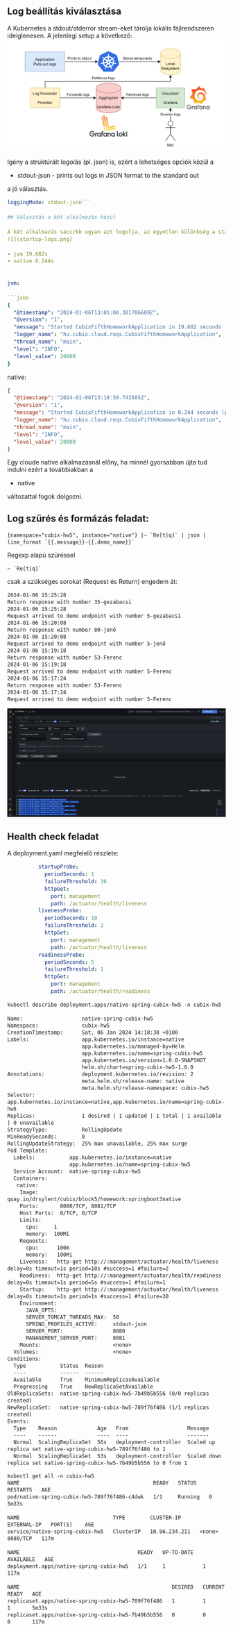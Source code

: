 
## Log beállítás kiválasztása

A Kubernetes a stdout/stderror stream-eket tárolja lokális fájlrendszeren ideiglenesen.
A jelenlegi setup a következő:
![](loggingarch.PNG)

Igény a struktúrált logolás (pl. json) is, ezért a lehetséges opciók közül a 
- 	stdout-json - prints out logs in JSON format to the standard out

a jó választás.

```yaml
loggingMode: stdout-json```

## Választás a két alkalmazás közül

A két alkalmazás sacc/kb ugyan azt logolja, az egyetlen különbség a startup time.
![](startup-logs.png)

- jvm 19.682s
- native 0.244s


jvm:

```json	
{
  "@timestamp": "2024-01-06T13:01:08.381706609Z",
  "@version": "1",
  "message": "Started CubixFifthHomeworkApplication in 19.682 seconds (process running for 21.21)",
  "logger_name": "hu.cubix.cloud.reqs.CubixFifthHomeworkApplication",
  "thread_name": "main",
  "level": "INFO",
  "level_value": 20000
}
```
native:
```json
{
  "@timestamp": "2024-01-06T13:18:50.743505Z",
  "@version": "1",
  "message": "Started CubixFifthHomeworkApplication in 0.244 seconds (process running for 0.255)",
  "logger_name": "hu.cubix.cloud.reqs.CubixFifthHomeworkApplication",
  "thread_name": "main",
  "level": "INFO",
  "level_value": 20000
}
```

Egy cloude native alkalmazásnál előny, ha minnél gyorsabban újta tud indulni ezért a továbbiakban a 

- native

változattal fogok dolgozni.


## Log szürés és formázás feladat:


```
{namespace="cubix-hw5", instance="native"} |~ `Re[t|q]` | json | line_format `{{.message}}-{{.demo_name}}`
```
Regexp alapú szüréssel 
```
~ `Re[t|q]`
```
csak a szükséges sorokat (Request és Return) engedem át:

```
2024-01-06 15:25:28	
Return response with number 35-gezabacsi
2024-01-06 15:25:28	
Request arrived to demo endpoint with number 5-gezabacsi
2024-01-06 15:20:08	
Return response with number 80-jenő
2024-01-06 15:20:08	
Request arrived to demo endpoint with number 5-jenő
2024-01-06 15:19:18	
Return response with number 53-Ferenc
2024-01-06 15:19:18	
Request arrived to demo endpoint with number 5-Ferenc
2024-01-06 15:17:24	
Return response with number 53-Ferenc
2024-01-06 15:17:24	
Request arrived to demo endpoint with number 5-Ferenc
```
![](logfilter.PNG)

## Health check feladat

A deployment.yaml megfelelő részlete:

```yaml
          startupProbe:
            periodSeconds: 1
            failureThreshold: 30
            httpGet:
              port: management
              path: /actuator/health/liveness
          livenessProbe:
            periodSeconds: 10
            failureThreshold: 2
            httpGet:
              port: management
              path: /actuator/health/liveness
          readinessProbe:
            periodSeconds: 5
            failureThreshold: 1
            httpGet:
              port: management
              path: /actuator/health/readiness
```

```
kubectl describe deployment.apps/native-spring-cubix-hw5 -n cubix-hw5

Name:                   native-spring-cubix-hw5
Namespace:              cubix-hw5
CreationTimestamp:      Sat, 06 Jan 2024 14:18:38 +0100
Labels:                 app.kubernetes.io/instance=native
                        app.kubernetes.io/managed-by=Helm
                        app.kubernetes.io/name=spring-cubix-hw5
                        app.kubernetes.io/version=1.0.0-SNAPSHOT
                        helm.sh/chart=spring-cubix-hw5-1.0.0
Annotations:            deployment.kubernetes.io/revision: 2
                        meta.helm.sh/release-name: native
                        meta.helm.sh/release-namespace: cubix-hw5
Selector:               app.kubernetes.io/instance=native,app.kubernetes.io/name=spring-cubix-hw5
Replicas:               1 desired | 1 updated | 1 total | 1 available | 0 unavailable
StrategyType:           RollingUpdate
MinReadySeconds:        0
RollingUpdateStrategy:  25% max unavailable, 25% max surge
Pod Template:
  Labels:           app.kubernetes.io/instance=native
                    app.kubernetes.io/name=spring-cubix-hw5
  Service Account:  native-spring-cubix-hw5
  Containers:
   native:
    Image:       quay.io/drsylent/cubix/block5/homework:springboot3native
    Ports:       8080/TCP, 8081/TCP
    Host Ports:  0/TCP, 0/TCP
    Limits:
      cpu:     1
      memory:  100Mi
    Requests:
      cpu:      100m
      memory:   100Mi
    Liveness:   http-get http://:management/actuator/health/liveness delay=0s timeout=1s period=10s #success=1 #failure=2
    Readiness:  http-get http://:management/actuator/health/readiness delay=0s timeout=1s period=5s #success=1 #failure=1
    Startup:    http-get http://:management/actuator/health/liveness delay=0s timeout=1s period=1s #success=1 #failure=30
    Environment:
      JAVA_OPTS:
      SERVER_TOMCAT_THREADS_MAX:  50
      SPRING_PROFILES_ACTIVE:     stdout-json
      SERVER_PORT:                8080
      MANAGEMENT_SERVER_PORT:     8081
    Mounts:                       <none>
  Volumes:                        <none>
Conditions:
  Type           Status  Reason
  ----           ------  ------
  Available      True    MinimumReplicasAvailable
  Progressing    True    NewReplicaSetAvailable
OldReplicaSets:  native-spring-cubix-hw5-7b49b5b556 (0/0 replicas created)
NewReplicaSet:   native-spring-cubix-hw5-789f76f486 (1/1 replicas created)
Events:
  Type    Reason             Age   From                   Message
  ----    ------             ----  ----                   -------
  Normal  ScalingReplicaSet  56s   deployment-controller  Scaled up replica set native-spring-cubix-hw5-789f76f486 to 1
  Normal  ScalingReplicaSet  53s   deployment-controller  Scaled down replica set native-spring-cubix-hw5-7b49b5b556 to 0 from 1
```
```
kubectl get all -n cubix-hw5
NAME                                           READY   STATUS    RESTARTS   AGE
pod/native-spring-cubix-hw5-789f76f486-c4dwk   1/1     Running   0          5m33s

NAME                              TYPE        CLUSTER-IP      EXTERNAL-IP   PORT(S)    AGE
service/native-spring-cubix-hw5   ClusterIP   10.96.234.211   <none>        8080/TCP   117m

NAME                                      READY   UP-TO-DATE   AVAILABLE   AGE
deployment.apps/native-spring-cubix-hw5   1/1     1            1           117m

NAME                                                 DESIRED   CURRENT   READY   AGE
replicaset.apps/native-spring-cubix-hw5-789f76f486   1         1         1       5m33s
replicaset.apps/native-spring-cubix-hw5-7b49b5b556   0         0         0       117m
```
